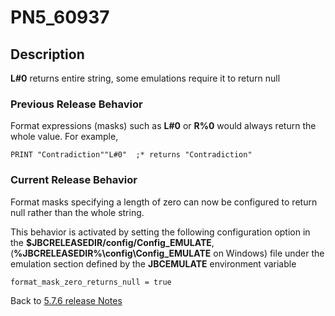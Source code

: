 # PN5_60937

<PageHeader />

## Description

**L#0** returns entire string, some emulations require it to return null

### Previous Release Behavior

Format expressions (masks) such as **L#0** or **R%0** would always return the whole value. For example,

```
PRINT "Contradiction""L#0"  ;* returns "Contradiction"
```

### Current Release Behavior

Format masks specifying a length of zero can now be configured to return null rather than the whole string.

This behavior is activated by setting the following configuration option in the **$JBCRELEASEDIR/config/Config\_EMULATE**, (**%JBCRELEASEDIR%\config\Config\_EMULATE** on Windows) file under the emulation section defined by the **JBCEMULATE** environment variable

```
format_mask_zero_returns_null = true
```

Back to [5.7.6 release Notes](../jbase-5.7.6-release-notes/README.md)
